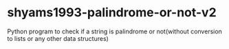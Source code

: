 # shyams1993-palindrome-or-not-v2
Python program to check if a string is palindrome or not(without conversion to lists or any other data structures)
